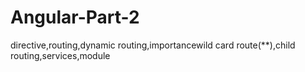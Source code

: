 # Angular-Part-2
directive,routing,dynamic routing,importancewild card route(**),child routing,services,module
